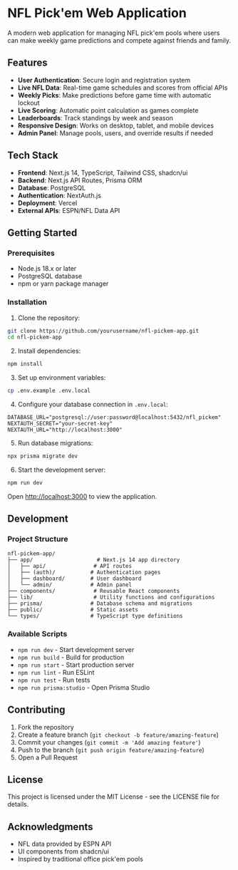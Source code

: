 # NFL Pick'em Web Application

A modern web application for managing NFL pick'em pools where users can make weekly game predictions and compete against friends and family.

## Features

- **User Authentication**: Secure login and registration system
- **Live NFL Data**: Real-time game schedules and scores from official APIs
- **Weekly Picks**: Make predictions before game time with automatic lockout
- **Live Scoring**: Automatic point calculation as games complete
- **Leaderboards**: Track standings by week and season
- **Responsive Design**: Works on desktop, tablet, and mobile devices
- **Admin Panel**: Manage pools, users, and override results if needed

## Tech Stack

- **Frontend**: Next.js 14, TypeScript, Tailwind CSS, shadcn/ui
- **Backend**: Next.js API Routes, Prisma ORM
- **Database**: PostgreSQL
- **Authentication**: NextAuth.js
- **Deployment**: Vercel
- **External APIs**: ESPN/NFL Data API

## Getting Started

### Prerequisites

- Node.js 18.x or later
- PostgreSQL database
- npm or yarn package manager

### Installation

1. Clone the repository:
```bash
git clone https://github.com/yourusername/nfl-pickem-app.git
cd nfl-pickem-app
```

2. Install dependencies:
```bash
npm install
```

3. Set up environment variables:
```bash
cp .env.example .env.local
```

4. Configure your database connection in `.env.local`:
```
DATABASE_URL="postgresql://user:password@localhost:5432/nfl_pickem"
NEXTAUTH_SECRET="your-secret-key"
NEXTAUTH_URL="http://localhost:3000"
```

5. Run database migrations:
```bash
npx prisma migrate dev
```

6. Start the development server:
```bash
npm run dev
```

Open [http://localhost:3000](http://localhost:3000) to view the application.

## Development

### Project Structure

```
nfl-pickem-app/
├── app/                    # Next.js 14 app directory
│   ├── api/               # API routes
│   ├── (auth)/           # Authentication pages
│   ├── dashboard/        # User dashboard
│   └── admin/            # Admin panel
├── components/            # Reusable React components
├── lib/                   # Utility functions and configurations
├── prisma/               # Database schema and migrations
├── public/               # Static assets
└── types/                # TypeScript type definitions
```

### Available Scripts

- `npm run dev` - Start development server
- `npm run build` - Build for production
- `npm run start` - Start production server
- `npm run lint` - Run ESLint
- `npm run test` - Run tests
- `npm run prisma:studio` - Open Prisma Studio

## Contributing

1. Fork the repository
2. Create a feature branch (`git checkout -b feature/amazing-feature`)
3. Commit your changes (`git commit -m 'Add amazing feature'`)
4. Push to the branch (`git push origin feature/amazing-feature`)
5. Open a Pull Request

## License

This project is licensed under the MIT License - see the LICENSE file for details.

## Acknowledgments

- NFL data provided by ESPN API
- UI components from shadcn/ui
- Inspired by traditional office pick'em pools